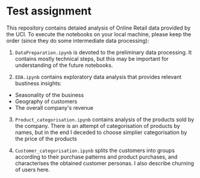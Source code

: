 # Test assignment

This repository contains detaied analysis of Online Retail data provided by the UCI. To execute the notebooks on your local machine, please keep the order (since they do some intermediate data processing):

 1. `DataPreparation.ipynb` is devoted to the preliminary data processing. It contains mostly technical steps, but this may be important for understanding of the future notebooks.

 2. `EDA.ipynb` contains exploratory data analysis that provides relevant bustiness insights:
   * Seasonality of the business
   * Geography of customers
   * The overall company's revenue
 
 3. `Product_categorisation.ipynb` contains analysis of the products sold by the company. There is an attempt of categorisation of products by names, but in the end I deceded to choose simplier categorisation by the price of the products

 4. `Customer_categorisation.ipynb` splits the customers into groups according to their purchase patterns and product purchases, and characterises the obtained customer personas. I also describe churning of users here.

